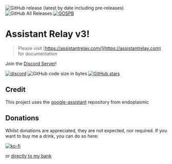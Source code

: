 ![GitHub release (latest by date including pre-releases)](https://img.shields.io/github/v/release/greghesp/assistant-relay?include_prereleases&style=flat-square) ![GitHub All Releases](https://img.shields.io/github/downloads/greghesp/assistant-relay/total?style=flat-square) [![GOSPB](https://img.shields.io/badge/Awarded-Google%20Open%20Source%20Peer%20Bonus-blue?style=flat-square)](https://opensource.googleblog.com/2020/04/announcing-2020-first-quarter-google.html?fbclid=IwAR0DJtks904nSRlPLrIFbuAkRHwvuXYbbZ6N0UPpn1Qkb2G0PyT70XU4N3U)

# Assistant Relay v3! 

> Please visit [https://assistantrelay.com/](https://assistantrelay.com) for documentation

Join the [Discord Server](https://discord.gg/Jz8AM9k)!


[![discord](https://img.shields.io/discord/671664792896798720?style=flat-square)](https://discord.gg/Jz8AM9k)  ![GitHub code size in bytes](https://img.shields.io/github/languages/code-size/greghesp/assistant-relay?style=flat-square)
[![GitHub stars](https://img.shields.io/github/stars/greghesp/assistant-relay?style=flat-square)](https://github.com/greghesp/assistant-relay/stargazers)

## Credit
This project uses the [google-assistant](https://github.com/endoplasmic/google-assistant) repository from endoplasmic



## Donations
Whilst donations are appreciated, they are not expected, nor required.  If you want to buy me a drink, you can do so here:

[![ko-fi](https://www.ko-fi.com/img/githubbutton_sm.svg)](https://ko-fi.com/O5O41SUX6)

or [directly to my bank](https://monzo.me/greghesp)



